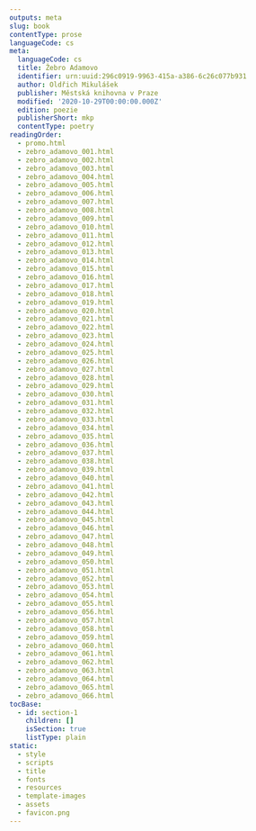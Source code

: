 ```yaml
---
outputs: meta
slug: book
contentType: prose
languageCode: cs
meta:
  languageCode: cs
  title: Žebro Adamovo
  identifier: urn:uuid:296c0919-9963-415a-a386-6c26c077b931
  author: Oldřich Mikulášek
  publisher: Městská knihovna v Praze
  modified: '2020-10-29T00:00:00.000Z'
  edition: poezie
  publisherShort: mkp
  contentType: poetry
readingOrder:
  - promo.html
  - zebro_adamovo_001.html
  - zebro_adamovo_002.html
  - zebro_adamovo_003.html
  - zebro_adamovo_004.html
  - zebro_adamovo_005.html
  - zebro_adamovo_006.html
  - zebro_adamovo_007.html
  - zebro_adamovo_008.html
  - zebro_adamovo_009.html
  - zebro_adamovo_010.html
  - zebro_adamovo_011.html
  - zebro_adamovo_012.html
  - zebro_adamovo_013.html
  - zebro_adamovo_014.html
  - zebro_adamovo_015.html
  - zebro_adamovo_016.html
  - zebro_adamovo_017.html
  - zebro_adamovo_018.html
  - zebro_adamovo_019.html
  - zebro_adamovo_020.html
  - zebro_adamovo_021.html
  - zebro_adamovo_022.html
  - zebro_adamovo_023.html
  - zebro_adamovo_024.html
  - zebro_adamovo_025.html
  - zebro_adamovo_026.html
  - zebro_adamovo_027.html
  - zebro_adamovo_028.html
  - zebro_adamovo_029.html
  - zebro_adamovo_030.html
  - zebro_adamovo_031.html
  - zebro_adamovo_032.html
  - zebro_adamovo_033.html
  - zebro_adamovo_034.html
  - zebro_adamovo_035.html
  - zebro_adamovo_036.html
  - zebro_adamovo_037.html
  - zebro_adamovo_038.html
  - zebro_adamovo_039.html
  - zebro_adamovo_040.html
  - zebro_adamovo_041.html
  - zebro_adamovo_042.html
  - zebro_adamovo_043.html
  - zebro_adamovo_044.html
  - zebro_adamovo_045.html
  - zebro_adamovo_046.html
  - zebro_adamovo_047.html
  - zebro_adamovo_048.html
  - zebro_adamovo_049.html
  - zebro_adamovo_050.html
  - zebro_adamovo_051.html
  - zebro_adamovo_052.html
  - zebro_adamovo_053.html
  - zebro_adamovo_054.html
  - zebro_adamovo_055.html
  - zebro_adamovo_056.html
  - zebro_adamovo_057.html
  - zebro_adamovo_058.html
  - zebro_adamovo_059.html
  - zebro_adamovo_060.html
  - zebro_adamovo_061.html
  - zebro_adamovo_062.html
  - zebro_adamovo_063.html
  - zebro_adamovo_064.html
  - zebro_adamovo_065.html
  - zebro_adamovo_066.html
tocBase:
  - id: section-1
    children: []
    isSection: true
    listType: plain
static:
  - style
  - scripts
  - title
  - fonts
  - resources
  - template-images
  - assets
  - favicon.png
---
```

